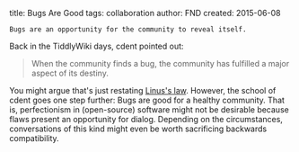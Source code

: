 title: Bugs Are Good
tags: collaboration
author: FND
created: 2015-06-08

```intro
Bugs are an opportunity for the community to reveal itself.
```

Back in the TiddlyWiki days, cdent pointed out:

> When the community finds a bug, the community has fulfilled a major aspect of
> its destiny.

You might argue that's just restating
[Linus's law](https://en.wikipedia.org/wiki/Linus%27s_law). However, the school
of cdent goes one step further: Bugs are good for a healthy community. That is,
perfectionism in (open-source) software might not be desirable because flaws
present an opportunity for dialog. Depending on the circumstances, conversations
of this kind might even be worth sacrificing backwards compatibility.
